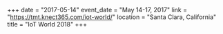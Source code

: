 +++
date = "2017-05-14"
event_date = "May 14-17, 2017"
link = "https://tmt.knect365.com/iot-world/"
location = "Santa Clara, California"
title = "IoT World 2018"
+++

